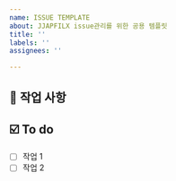```yaml
---
name: ISSUE TEMPLATE
about: JJAPFILX issue관리를 위한 공용 템플릿
title: ''
labels: ''
assignees: ''

---
```


<!-- 
    Issue 제목은 다음과 같은 형식으로 작성합니다.

    [도메인 이름] 내용
    ex) [회원가입] 회원가입 화면 구현
-->

## 📑 작업 사항 
<!-- 작업 내용을 작성해주세요. -->


## ☑️ To do
<!-- 
    작업을 위해 해야할 목록을 작성해주세요. 
    - [ ] 는 Markdown에서 체크박스를 표시합니다.
-->
- [ ] 작업 1
- [ ] 작업 2
